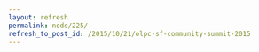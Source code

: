 ```yaml
---
layout: refresh
permalink: node/225/
refresh_to_post_id: /2015/10/21/olpc-sf-community-summit-2015
---
```

